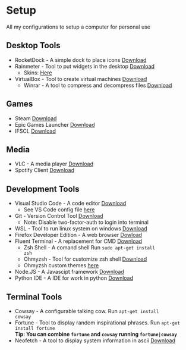 # Setup

All my configurations to setup a computer for personal use

## Desktop Tools

- RocketDock - A simple dock to place icons <a href ="https://punklabs.com/downloads/RocketDock-v1.3.5.exe">Download</a>
- Rainmeter - Tool to put widgets in the desktop <a href="https://www.rainmeter.net/">Download</a>
  - Skins: <a href="https://www.deviantart.com/search?q=rainmeter%20skins">Here</a>
- VirtualBox - Tool to create virtual machines <a href="https://www.virtualbox.org/">Download</a>
  - Winrar - A tool to compress and decompress files <a href="https://www.winrar.es/">Download</a>

## Games

- Steam <a href="https://store.steampowered.com/about/">Download</a>
- Epic Games Launcher <a href="https://www.epicgames.com/store/en-US/download">Download</a>
- IFSCL <a href="https://en.codelyoko.fr/ifscl/download.cl">Download</a>

## Media

- VLC - A media player <a href="https://www.videolan.org/vlc/">Download</a>
- Spotify Client <a href="https://www.spotify.com/es/download/windows/">Download</a>

## Development Tools

- Visual Studio Code - A code editor <a href="https://code.visualstudio.com/">Download</a>
  - See VS Code config file <a href="https://github.com/GabrielCrackPro/vscode-settings">here</a>
- Git - Version Control Tool <a href="https://git-scm.com/downloads">Download</a>
  - Note: Disable two-factor-auth to login into terminal
- WSL - Tool to run linux system on windows <a href="https://docs.microsoft.com/en-us/windows/wsl/install-win10">Download</a>
- Firefox Developer Edition - A web browser <a href="https://www.mozilla.org/en-US/firefox/developer/">Dowload</a>
- Fluent Terminal - A replacement for CMD <a href="https://www.microsoft.com/es-es/p/fluent-terminal/9p2krlmfxf9t?activetab=pivot:overviewtab">Download</a>
  - Zsh Shell - A comand shell Run <code>sudo apt-get install zsh</code>
  - Ohmyzsh - Tool for customize zsh shell <a href="https://ohmyz.sh/">Download</a>
  - Ohmyzsh custom themes <a href="https://zshthem.es/all/">here</a>
- Node.JS - A Javascipt framework <a href="https://nodejs.org/en/">Download</a>
- Python IDE - A IDE for work in python <a href="https://www.python.org/downloads/">Download</a>

## Terminal Tools

- Cowsay - A configurable talking cow. Run <code>apt-get install cowsay</code>
- Fortune - Tool to display random inspirational phrases. Run <code>apt-get install fortune</code> <br>
  **Tip: You can combine <code>fortune</code> and <code>cowsay</code> running <code>fortune|cowsay</code>**
- Neofetch - A tool to display system information in ascii <a href="https://github.com/dylanaraps/neofetch">Download</a>
